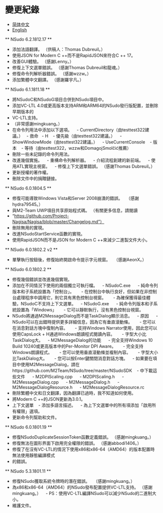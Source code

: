 ﻿# 變更紀錄

- [简体中文](更新日志.md)
- [English](Changelog.md)

** NSudo 6.2.1812.17 **
 - 添加法語翻譯。 （供稿人：Thomas Dubreuil。）
 - 使用JSON for Modern C ++而不是RapidJSON來符合C ++ 17。
 - 改善GUI體驗。 （感謝Lenny。）
 - 修復上下文選單錯誤。 （感謝Thomas Dubreuil和龍魂。）
 - 修復命令列解析器錯誤。 （感謝wzzw。）
 - 添加繁體中文翻譯。 （感謝羅宇凡。）

** NSudo 6.1.1811.18 **
 - 將NSudoC和NSudoG項目合併到NSudo項​​目中。
 - 添加VC-LTL 4.0或更高版本支持ARM和ARM64的NSudo發行版配置，並刪除早期版本的
 - VC-LTL支持。
 - （非常感謝mingkuang。）
 - 在命令列用法中添加以下選項。
   -  CurrentDirectory（由testtest322建議。）
  - 救命
  - H
   - 優先級（由testtest322建議。）
   -  ShowWindowMode（由testtest322建議。）
   -  UseCurrentConsole
   - 版本
   - 等待（由testtest322，wzzw和DomagojSmolčić推薦）
 - 刪除一些未記錄的命令列用法。
 - 改進幾個實施。
   - 重構命令列解析器。
   - 介紹流程創建的新前端。
   - 使用ATL實現主視窗。
   - 修復上下文選單錯誤。 （感謝Thomas Dubreuil。）
 - 更新授權的著作權。
 - 刪除文件中的捐贈鏈接。

** NSudo 6.0.1804.5 **
 - 修復可能導致Windows Vista和Server 2008崩潰的錯誤。
  （感謝hydra79545。）
 - 與M2-Team UWP項目共享原始程式碼。 （有關更多信息，請閱讀
 - “https://github.com/Project-Nagisa/Nagisa/blob/master/Changelog.md”）
 - 刪除無用的實現。
 - 改進NSudoStartService函數的實現。
 - 使用RapidJSON而不是JSON for Modern C ++來減少二進製文件大小。

** NSudo 6.0.1802.2 v2 **
 - 單擊執行按鈕後，修復始終開啟命令提示字元視窗。
  （感謝AeonX。）

** NSudo 6.0.1802.2 **
 - 修復幾個錯誤並改進幾個實現。
 - 添加在不同情況下使用的兩個獨立可執行檔。
   -  NSudoC.exe
     - 純命令列版本和子系統設置為「控制台」。
     - 在控制台中執行良好，但如果在非控制台處理程序中調用它，則它具有黑色控制台視窗。
     - 為確保獲得最佳體驗，NSudoC不支持上下文選單。
   -  NSudoG.exe
     - 純命令列版本和子系統設置為「Windows」
     - 它可以靜默執行，沒有黑色控制台視窗。
 -  NSudo將通過M2MessageDialog而不是TaskDialog顯示消息。
   - 原因
     -  NSudo可以在出錯時提供更多詳細信息，因為它有垂直滾動條。
     - 您可以在消息對話方塊中復制內容。
     - 支持Windows Narrator使用，因此您可以使用CapsLock + H通過Windows朗讀程式閱讀內容。
     - 字型大小比TaskDialog大。
   -  M2MessageDialog的功能
     - 完全支持Windows 10 Build 10240或更高版本中的Per-Monitor DPI Aware。
     - 完全支持Windows朗讀程式。
     - 您可以使用垂直滾動條並複制內容。
     - 字型大小比TaskDialog大。
     - 您可以按Enter鍵關閉消息對話方塊。
   - 如果要在項目中使用M2MessageDialog，請在https://github.com/M2Team/NSudo/tree/master/NSudoSDK
   - 中下載這些文件
     -  M2DPIScaling.cpp
     -  M2DPIScaling.h
     -  M2MessageDialog.cpp
     -  M2MessageDialog.h
     -  M2MessageDialogResource.h
     -  M2MessageDialogResource.rc
 - 刪除繁體中文和日文翻譯，因為翻譯已過時，我不知道如何使用。
 - 將Modern C ++的JSON更新為3.0.1。
- 上下文選單
   - 添加多語言描述。
   - 為上下文選單中的所有項添加「啟用所有權限」選項。
 - 更新命令列幫助和文件。

** NSudo 6.0.1801.19 **
 - 修復NSudoDuplicateSessionToken函數定義錯誤。 （感謝mingkuang。）
 - 修復無法在圖形界面下啟用完全權限的錯誤。 （感謝abbodi1406。）
 - 修復了在沒有VC-LTL的情況下使用x86和x86-64（AMD64）的版本配置時無法使用靜態編譯模式
 - 的錯誤。

** NSudo 5.3.1801.11 **
 - 修復NSudo獲取系統令牌時的潛在錯誤。
  （感謝mingkuang。）
 - 為x86和x86-64（AMD64）的NSudo發布配置提供VC-LTL支持。 （感謝mingkuang。）
   -  PS：使用VC-LTL編譯NSudo可以減少NSudo的二進制大小。
 - 維護文件。